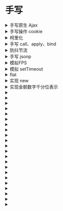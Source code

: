 # 手写

<details>
<summary>手写原生 Ajax</summary>

```js
var xhr = new XMLHttpRequest()
xhr.open('GET', url)
xhr.onreadystatechange = function () {
  if (xhr.readyState === 4 && xhr.status === 200) {
    console.log(xhr.responseText)
  }
}
xhr.send()
```

</details>

<details>
<summary>手写操作 cookie</summary>

```js
function getCookies() {
  let cookies = {}
  document.cookie.match(/\w+=\w+;/gi).forEach((item) => {
    let [key, val] = item.split('=')
    cookies[key] = val.slice(0, -1)
  })
  return cookies
}

function setCookie(cname, cvalue, exdays) {
  var d = new Date()
  d.setTime(d.getTime() + exdays * 24 * 60 * 60 * 1000)
  var expires = 'expires=' + d.toGMTString()
  document.cookie = cname + '=' + escape(cvalue) + '; ' + expires
}
```

</details>

<details>
<summary>柯里化</summary>

```js
/*
function add(a, b, c) {
  return a + b + c
}
add(1)(2)(3)
*/
function curry(fn) {
  var l = fn.length
  var args = []
  return function c(x) {
    args.push(x)
    if (args.length === l) {
      return fn.apply(this, args)
    } else {
      return c
    }
  }
}

function add(a, b, c) {
  return a + b + c
}

var cadd = curry(add)
console.log(cadd(1)(2)(3))
```


</details>

<details>
<summary>手写 call、apply、bind</summary>

```js

Function.prototype.call = function (context, ...args) {
  context = typeof context === 'object' ? context : window

  const key = Symbol()
  context[key] = this

  const res = context[key](...args)
  delete context[key]
  return res
}

Function.prototype.apply = function (context, args) {
  context = typeof context === 'object' ? context : window

  const key = Symbol()
  context[key] = this
  const res = context[key](...args)
  delete context[key]
  return res
}

Function.prototype.bind = function (context) {
  context = typeof context === 'object' ? context : window
  return (...args) => {
    return this.call(context, ...args)
  }
}
```

</details>

<details>
<summary>防抖节流</summary>

```js
// 函数防抖实现
function debounce(fn, delay) {
  let timer = null
  return function () {
    if (timer) clearTimeout(timer)
    timer = setTimeout(() => {
      fn.apply(this, arguments)
    }, delay)
  }
}

// 函数节流实现
function throttle(fn, cycle) {
  let start = Date.now()
  let now
  let timer
  return function () {
    now = Date.now()
    clearTimeout(timer)
    if (now - start >= cycle) {
      fn.apply(this, arguments)
      start = now
    } else {
      timer = setTimeout(() => {
        fn.apply(this, arguments)
      }, cycle)
    }
  }
}
```

</details>

<details>
<summary>手写 jsonp</summary>

```js
function jsonp({ url, data, success, fail }) {
  // 安装回调
  const fnName = 'jsonp' + Math.random().toString(36).slice(-8)
  window[fnName] = success

  // 拼接url
  const query = Object.keys(data)
    .map((key) => `${key}=${data[key]}`)
    .join('&')
  const separator = url.includes('?') ? '&' : '?'
  url = url + separator + query + '&callback=' + fnName

  // 创建script请求
  const script = document.createElement('script')
  script.src = url
  script.onerror = fail
  document.head.appendChild(script)
}

// 调用
jsonp({
  url: 'http://www.example.com',
  data: { id: 1 },
  success(res) {
    console.log(res)
  },
  fail(error) {
    console.log(error)
  },
})
```

</details>

<details>
<summary>模拟FPS</summary>

```js
let frame = 0;
let lastTime = Date.now();

const loop = function () {
    const now = Date.now();
    frame++;
    if (now > 1000 + lastTime) {
        fps = Math.round((frame * 1000) / (now - lastTime));
        console.log('fps', fps, frame);  // 每秒 FPS
        frame = 0;
        lastTime = now;
    };

    requestAnimationFrame(loop);
}
```

</details>

<details>
<summary>模拟 setTimeout</summary>

```js
function myTimeout(callback, delay) {
  let sum = 0
  let raf
  ;(function loop() {
    let now = Date.now()
    raf = requestAnimationFrame(function () {
      sum += Date.now() - now
      if (sum > delay) {
        callback()
      } else {
        loop()
      }
    })
  })()

  return raf
}

function myClearTimeout(raf) {
  cancelAnimationFrame(raf)
}

myTimeout(function () {
  console.log(1)
}, 1000)
```

</details>

<details>
<summary>flat</summary>

```js
const arr = [1, [2, [3]], [4]]

function flat(arr) {
  return arr.reduce((res, a) => {
    if (Array.isArray(a)) {
      return res.concat(flat(a))
    }
    return res.concat(a)
  }, [])
}

console.log(flat(arr))

function flat(data) {
  let result = []
  function loop(arr) {
    arr.forEach((d) => {
      if (Array.isArray(d)) {
        loop(d)
      } else {
        result.push(d)
      }
    })
  }
  loop(data)
  return result
}

```

</details>

<details>
<summary>实现 new</summary>

```js
function myNew(Ctor, ...params) {
  const obj = Object.create(Ctor.prototype)
  const res = Ctor.apply(a, params)
  return typeof res === 'object' ? res : obj
}
```

</details>

<details>
<summary>实现金额数字千分位表示</summary>

```js
// 递归方案
function foo(num) {
  const [intpart, decimalPart] = num.toString().split('.')
  const arr = []

  function loop(str) {
    arr.push(str.slice(-3))
    const remainstr = str.substr(0, str.length - 3)
    if (remainstr.length > 3) {
      loop(remainstr)
    } else {
      if (remainstr != '') {
        arr.push(remainstr)
      }
    }
  }
  loop(intpart)
  return arr.reverse().join(',') + (!!decimalPart ? '.' + decimalPart : '')
}

// for循环方案
function foo(num) {
  const [intPart, decimalPart] = num.toString().split('.')

  const arr = Array.from(intPart).reverse()
  for (let i = 1; i < intPart.length / 3; i++) {
    arr.splice(3 * i + i - 1, 0, ',')
  }
  return arr.reverse().join('') + (!!decimalPart ? '.' + decimalPart : '')
}

console.log(foo(12))
console.log(foo(0.45))
console.log(foo(12345.45))
console.log(foo(123456.45))
console.log(foo(1234567.45))
```

</details>

<details>
<summary></summary>



</details>

<details>
<summary></summary>



</details>

<details>
<summary></summary>



</details>

<details>
<summary></summary>



</details>

<details>
<summary></summary>



</details>

<details>
<summary></summary>



</details>

<details>
<summary></summary>



</details>

<details>
<summary></summary>



</details>

<details>
<summary></summary>



</details>

<details>
<summary></summary>



</details>

<details>
<summary></summary>



</details>

<details>
<summary></summary>



</details>

<details>
<summary></summary>



</details>

<details>
<summary></summary>



</details>

<details>
<summary></summary>



</details>

<details>
<summary></summary>



</details>

<details>
<summary></summary>



</details>

<details>
<summary></summary>



</details>

<details>
<summary></summary>



</details>

<details>
<summary></summary>



</details>

<details>
<summary></summary>



</details>

<details>
<summary></summary>



</details>
